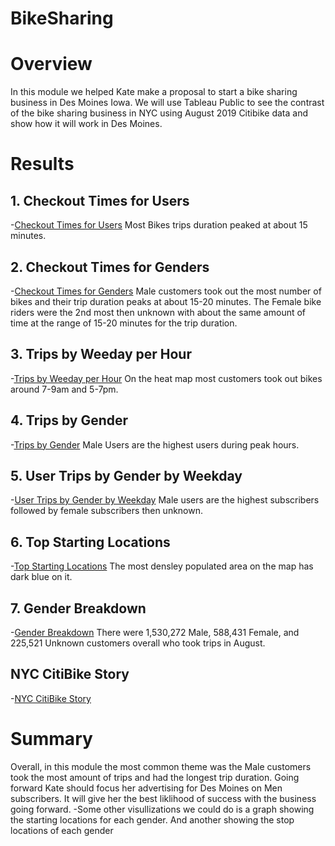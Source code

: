 # BikeSharing



# Overview
In this module we helped Kate make a proposal to start a bike sharing business in Des Moines Iowa. We will use Tableau Public to see the contrast of the bike sharing business in NYC using August 2019 Citibike data and show how it will work in Des Moines.

# Results

## 1. Checkout Times for Users
-[Checkout Times for Users](https://public.tableau.com/app/profile/michael.okoro/viz/CheckoutTimesforUsers_16631106499140/CheckoutTimesforUsers?publish=yes) Most Bikes trips duration peaked at about 15 minutes.

## 2. Checkout Times for Genders
-[Checkout Times for Genders](https://public.tableau.com/app/profile/michael.okoro/viz/CheckoutTimesforGender_16631832792290/CheckoutTimesforGender?publish=yes) Male customers took out the most number of bikes and their trip duration peaks at about 15-20 minutes. The Female bike riders were the 2nd most then unknown with about the same amount of time at the range of 15-20 minutes for the trip duration.

## 3. Trips by Weeday per Hour
-[Trips by Weeday per Hour](https://public.tableau.com/app/profile/michael.okoro/viz/TripsbyWeekdayperHour_16631766595920/TripsbyWeedayperHour) On the heat map most customers took out bikes around 7-9am and 5-7pm. 

## 4. Trips by Gender
-[Trips by Gender](https://public.tableau.com/app/profile/michael.okoro/viz/TripsbyGender_16631775297830/TripsbyGender?publish=yes) Male Users are the highest users during peak hours.


## 5. User Trips by Gender by Weekday
-[User Trips by Gender by Weekday](https://public.tableau.com/app/profile/michael.okoro/viz/UserTripsbyGenderbyWeekday_16631779436460/UserTripsbyGenderbyWeekday?publish=yes) Male users are the highest subscribers followed by female subscribers then unknown.

## 6. Top Starting Locations
-[Top Starting Locations](https://public.tableau.com/app/profile/michael.okoro/viz/CheckoutTimesforUsers_16631106499140/CheckoutTimesforUsers?publish=yes) The most densley populated area on the map has dark blue on it. 

## 7. Gender Breakdown
-[Gender Breakdown](https://public.tableau.com/app/profile/michael.okoro/viz/GenderBreakdown_16631828280970/GenderBreakdown?publish=yes) There were 1,530,272 Male, 588,431 Female, and 225,521 Unknown customers overall who took trips in August. 


## NYC CitiBike Story
-[NYC CitiBike Story](https://public.tableau.com/app/profile/michael.okoro/viz/NYCCitiBikeStory_16631781962910/NYCCItiBikeStory?publish=yes)


# Summary
Overall, in this module the most common theme was the Male customers took the most amount of trips and had the longest trip duration. Going forward Kate should focus her advertising for Des Moines on Men subscribers. It will give her the best liklihood of success with the business going forward. 
-Some other visullizations we could do is a graph showing the starting locations for each gender. And another showing the stop locations of each gender
